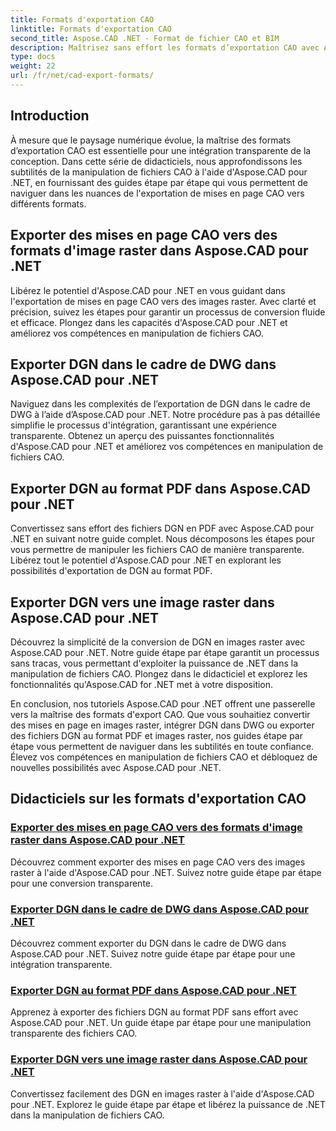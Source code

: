 ```yaml
---
title: Formats d'exportation CAO
linktitle: Formats d'exportation CAO
second_title: Aspose.CAD .NET - Format de fichier CAO et BIM
description: Maîtrisez sans effort les formats d’exportation CAO avec Aspose.CAD pour .NET. Apprenez à convertir des mises en page CAO, à exporter des fichiers DGN au format PDF et des images raster grâce à des didacticiels.
type: docs
weight: 22
url: /fr/net/cad-export-formats/
---
```


## Introduction

À mesure que le paysage numérique évolue, la maîtrise des formats d’exportation CAO est essentielle pour une intégration transparente de la conception. Dans cette série de didacticiels, nous approfondissons les subtilités de la manipulation de fichiers CAO à l'aide d'Aspose.CAD pour .NET, en fournissant des guides étape par étape qui vous permettent de naviguer dans les nuances de l'exportation de mises en page CAO vers différents formats.

## Exporter des mises en page CAO vers des formats d'image raster dans Aspose.CAD pour .NET

Libérez le potentiel d'Aspose.CAD pour .NET en vous guidant dans l'exportation de mises en page CAO vers des images raster. Avec clarté et précision, suivez les étapes pour garantir un processus de conversion fluide et efficace. Plongez dans les capacités d'Aspose.CAD pour .NET et améliorez vos compétences en manipulation de fichiers CAO.

## Exporter DGN dans le cadre de DWG dans Aspose.CAD pour .NET

Naviguez dans les complexités de l’exportation de DGN dans le cadre de DWG à l’aide d’Aspose.CAD pour .NET. Notre procédure pas à pas détaillée simplifie le processus d'intégration, garantissant une expérience transparente. Obtenez un aperçu des puissantes fonctionnalités d'Aspose.CAD pour .NET et améliorez vos compétences en manipulation de fichiers CAO.

## Exporter DGN au format PDF dans Aspose.CAD pour .NET

Convertissez sans effort des fichiers DGN en PDF avec Aspose.CAD pour .NET en suivant notre guide complet. Nous décomposons les étapes pour vous permettre de manipuler les fichiers CAO de manière transparente. Libérez tout le potentiel d'Aspose.CAD pour .NET en explorant les possibilités d'exportation de DGN au format PDF.

## Exporter DGN vers une image raster dans Aspose.CAD pour .NET

Découvrez la simplicité de la conversion de DGN en images raster avec Aspose.CAD pour .NET. Notre guide étape par étape garantit un processus sans tracas, vous permettant d'exploiter la puissance de .NET dans la manipulation de fichiers CAO. Plongez dans le didacticiel et explorez les fonctionnalités qu'Aspose.CAD for .NET met à votre disposition.

En conclusion, nos tutoriels Aspose.CAD pour .NET offrent une passerelle vers la maîtrise des formats d'export CAO. Que vous souhaitiez convertir des mises en page en images raster, intégrer DGN dans DWG ou exporter des fichiers DGN au format PDF et images raster, nos guides étape par étape vous permettent de naviguer dans les subtilités en toute confiance. Élevez vos compétences en manipulation de fichiers CAO et débloquez de nouvelles possibilités avec Aspose.CAD pour .NET.
## Didacticiels sur les formats d'exportation CAO
### [Exporter des mises en page CAO vers des formats d'image raster dans Aspose.CAD pour .NET](./export-cad-layouts-to-raster-image-formats/)
Découvrez comment exporter des mises en page CAO vers des images raster à l'aide d'Aspose.CAD pour .NET. Suivez notre guide étape par étape pour une conversion transparente.
### [Exporter DGN dans le cadre de DWG dans Aspose.CAD pour .NET](./export-dgn-as-part-of-dwg/)
Découvrez comment exporter du DGN dans le cadre de DWG dans Aspose.CAD pour .NET. Suivez notre guide étape par étape pour une intégration transparente.
### [Exporter DGN au format PDF dans Aspose.CAD pour .NET](./export-dgn-to-pdf/)
Apprenez à exporter des fichiers DGN au format PDF sans effort avec Aspose.CAD pour .NET. Un guide étape par étape pour une manipulation transparente des fichiers CAO.
### [Exporter DGN vers une image raster dans Aspose.CAD pour .NET](./export-dgn-to-raster-image/)
Convertissez facilement des DGN en images raster à l'aide d'Aspose.CAD pour .NET. Explorez le guide étape par étape et libérez la puissance de .NET dans la manipulation de fichiers CAO.